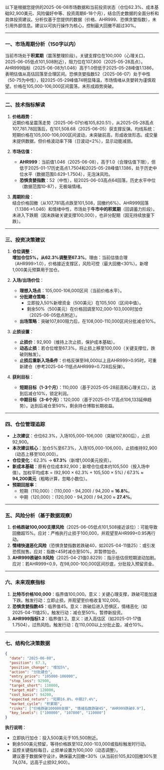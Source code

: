 以下是根据您提供的2025-06-08市场数据和当前投资状态（仓位62.3%、成本基础92,900美元、风险偏好中等、投资周期6-18个月），结合历史数据的全面分析和具体投资建议。分析仅基于您提供的数据（价格、AHR999、恐惧贪婪指数），未引用外部信息。建议以可执行操作为核心，控制最大回撤不超过30%。

---

### 一、市场周期分析（150字以内）
当前市场处于**积累期**（震荡整理阶段）。关键支撑位在100,000（心理关口，2025-06-05低点101,508附近），阻力位在107,800（2025-05-28高点）。AHR999指标（2025-06-08为1.046）高于1.0但低于2025-05-28峰值1.1386，表明估值从高估回落至合理区间。恐惧贪婪指数52（2025-06-07）处于中性（50-75为中性），较2025-05-29峰值74明显降温，市场情绪从贪婪转为谨慎观望。价格在105,000-106,000区间震荡，未形成趋势突破。

---

### 二、技术指标解读
1. **价格趋势**：  
   近期价格呈震荡走势（2025-06-07价格105,820.51），从2025-05-28高点107,781.78回落后，在101,508.68（2025-06-05）获支撑反弹。均线系统：短期价格在105,000-106,000区间波动，未突破前高，形成收敛形态。成交量未提供数据，但价格波动率下降（日波动<2%），显示动能减弱。

2. **市场估值**：  
   - **AHR999**：当前值1.046（2025-06-08），高于1.0（合理估值下限），但低于2025-01-17历史高点1.7504和2025-05-28峰值1.1386，处于历史中位水平（数据范围0.629-1.7504），无泡沫风险。  
   - **恐惧贪婪指数**：52（中性），较2025-06-03高点64回落，历史水平中位（数据范围10-87），无极端情绪。

3. **周期阶段**：  
   结合价格回撤（从107,781高点跌至101,508，回撤约6%）、AHR999回落（1.1386→1.046）和情绪中性，市场处于**牛市中的积累期**（回调蓄力阶段）。未进入下跌期（因未跌破关键支撑100,000），也非分配期（因无持续放量下跌）。

---

### 三、投资决策建议
1. **仓位调整**：  
   **增加仓位5%，从62.3%调整至67.3%**。理由：当前估值合理（AHR999>1.0），价格接近支撑区，风险可控（最大回撤<30%）。新增1,000美元预算用于加仓。

2. **入场/出场价位**：  
   - **理想入场点**：105,000-106,000区间（当前价格水平）。  
   - **分批建仓策略**：  
     - 立即投入50%新增资金（500美元）在105,500（区间中值）。  
     - 剩余50%（500美元）在价格回调至102,000-103,000时加仓（2025-06-05低点附近）。  
   - **出场策略**：突破107,800阻力后，在108,000-110,000区间分批减仓10%。

3. **止损设置**：  
   - **止损价**：92,900（维持上次止损，保护成本基础）。  
   - **动态止损**：若仓位增至67.3%，将止损上移至100,000（关键支撑位，跌破则触发）。  
   - **止损后重新入场条件**：价格反弹至98,000以上且AHR999>0.95时，可重新建仓（参考2025-04-11低点AHR999=0.728后反弹）。

4. **获利目标**：  
   - **短期目标（1-3个月）**：110,000（基于2025-05-28前高和心理关口）。达到后减仓10%，锁定利润。  
   - **中期目标（3-6个月）**：120,000（基于2025-01-17高点106,133延伸趋势）。达到后减仓至50%，剩余持仓博取长期收益。  

---

### 四、仓位管理追踪
- **上次建议**：仓位62.3%，入场105,000-106,000（突破107,800后），止损92,900。  
- **本次建议核心**：加仓5%至67.3%，入场105,000-106,000，止损维持92,900（动态上移至100,000）。  
- **仓位变化**：62.3% → **67.3%**（新增1,000美元投资）。  
- **新成本基础**：原有仓位成本92,900；新增仓位成本约105,500（按入场中值）。加权平均成本 = (92,900 × 62.3% + 105,500 × 5%) / 67.3% ≈ **94,200美元**（粗略计算，忽略小数位）。  
- **预期回报率**：  
  - 短期（110,000）：(110,000 - 94,200) / 94,200 ≈ **16.8%**。  
  - 中期（120,000）：(120,000 - 94,200) / 94,200 ≈ **27.4%**。  

---

### 五、风险分析（基于数据观察）
1. **价格跌破100,000支撑风险**（2025-06-05低点101,508接近该位）：可能导致回撤超15%。应对：严格执行止损于100,000，并观望至AHR999<0.95再行动。  
2. **情绪快速恶化风险**（恐惧贪婪指数若跌破40，如2025-04-11值25）：或引发恐慌抛售。应对：指数<45时减仓至50%，并暂停加仓。  
3. **AHR999跌破0.9风险**（2025-04-21值0.8229）：指示低估但短期波动加剧。应对：若AHR999<0.9，在98,000-100,000区间抄底，分批投入预留资金。  

---

### 六、未来观察指标
1. **比特币价格100,000**：临界值100,000。意义：关键心理支撑，跌破可能加速下跌。触发行动：立即止损，并观望至价格收复102,000。  
2. **恐惧贪婪指数45**：临界值45。意义：跌破后进入恐惧区，情绪恶化（如2025-04-11值25）。触发行动：减仓至50%，暂停新投资。  
3. **AHR999指标1.2**：临界值1.2。意义：进入高估区（如2025-01-17值1.7504），过热风险。触发行动：在110,000以上分批止盈，减仓10%。  

---

### 七、结构化决策数据
```json
{
  "date": "2025-06-08",
  "position": 67.3,
  "position_change": "增加5%",
  "action": "分批建仓",
  "entry_price": "105000-106000",
  "stop_loss": 92900,
  "target_short": 110000,
  "target_mid": 120000,
  "cost_basis": 94200,
  "expected_return": "短期16.8%，中期27.4%",
  "market_cycle": "积累期",
  "risks": ["价格跌破100000支撑", "情绪指数跌破45", "AHR999跌破0.9"],
  "key_levels": ["100000", "107800", "110000"]
}
```

**执行说明**：  
- 立即执行加仓：投入500美元于105,500附近。  
- 剩余500美元预留，等待价格跌至102,000-103,000或指标触发时行动。  
- 监控关键指标每日，止损单设置为100,000（动态调整）。  
建议基于数据保守设计，确保最大回撤<30%（从当前价105,820回撤30%至74,074，远高于止损92,900）。